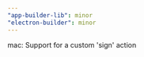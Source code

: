 ```yaml
---
"app-builder-lib": minor
"electron-builder": minor
---
```


mac: Support for a custom 'sign' action
